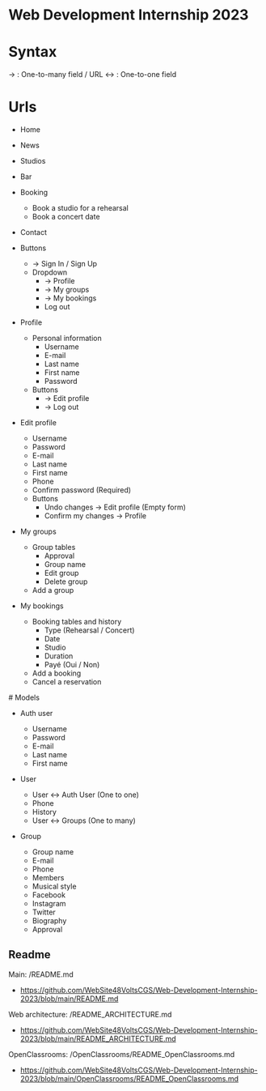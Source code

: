 # Web Development Internship 2023

# Syntax
-> : One-to-many field / URL
<-> : One-to-one field

# Urls
- Home
- News
- Studios
- Bar
- Booking
    - Book a studio for a rehearsal
    - Book a concert date
- Contact
- Buttons
    - -> Sign In / Sign Up
    - Dropdown
        - -> Profile
        - -> My groups
        - -> My bookings
        - Log out

- Profile
    - Personal information
        - Username
        - E-mail
        - Last name
        - First name
        - Password
    - Buttons
        - -> Edit profile
        - -> Log out

- Edit profile
    - Username
    - Password
    - E-mail
    - Last name
    - First name
    - Phone
    - Confirm password (Required)
    - Buttons
        - Undo changes -> Edit profile (Empty form)
        - Confirm my changes -> Profile

- My groups
    - Group tables
        - Approval
        - Group name
        - Edit group
        - Delete group
    - Add a group

- My bookings
    - Booking tables and history
        - Type (Rehearsal / Concert)
        - Date
        - Studio
        - Duration
        - Payé (Oui / Non)
    - Add a booking
    - Cancel a reservation

# Models
- Auth user
    - Username
    - Password
    - E-mail
    - Last name
    - First name

- User
    - User <-> Auth User (One to one)
    - Phone
    - History
    - User <-> Groups (One to many)

- Group
    - Group name
    - E-mail
    - Phone
    - Members
    - Musical style
    - Facebook
    - Instagram
    - Twitter
    - Biography
    - Approval

## Readme

Main: /README.md
- https://github.com/WebSite48VoltsCGS/Web-Development-Internship-2023/blob/main/README.md

Web architecture: /README_ARCHITECTURE.md
- https://github.com/WebSite48VoltsCGS/Web-Development-Internship-2023/blob/main/README_ARCHITECTURE.md

OpenClassrooms: /OpenClassrooms/README_OpenClassrooms.md
- https://github.com/WebSite48VoltsCGS/Web-Development-Internship-2023/blob/main/OpenClassrooms/README_OpenClassrooms.md
